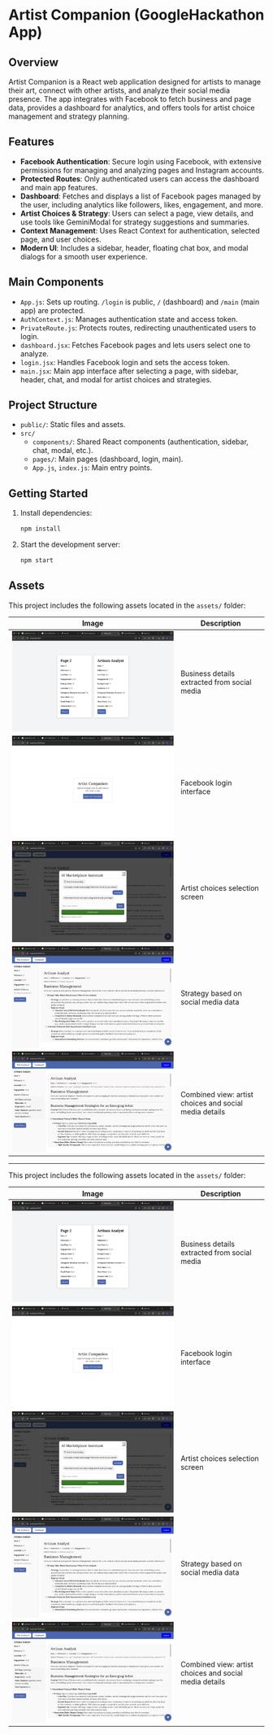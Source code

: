 

# Artist Companion (GoogleHackathon App)

## Overview

Artist Companion is a React web application designed for artists to manage their art, connect with other artists, and analyze their social media presence. The app integrates with Facebook to fetch business and page data, provides a dashboard for analytics, and offers tools for artist choice management and strategy planning.

## Features

- **Facebook Authentication**: Secure login using Facebook, with extensive permissions for managing and analyzing pages and Instagram accounts.
- **Protected Routes**: Only authenticated users can access the dashboard and main app features.
- **Dashboard**: Fetches and displays a list of Facebook pages managed by the user, including analytics like followers, likes, engagement, and more.
- **Artist Choices & Strategy**: Users can select a page, view details, and use tools like GeminiModal for strategy suggestions and summaries.
- **Context Management**: Uses React Context for authentication, selected page, and user choices.
- **Modern UI**: Includes a sidebar, header, floating chat box, and modal dialogs for a smooth user experience.

## Main Components

- `App.js`: Sets up routing. `/login` is public, `/` (dashboard) and `/main` (main app) are protected.
- `AuthContext.js`: Manages authentication state and access token.
- `PrivateRoute.js`: Protects routes, redirecting unauthenticated users to login.
- `dashboard.jsx`: Fetches Facebook pages and lets users select one to analyze.
- `login.jsx`: Handles Facebook login and sets the access token.
- `main.jsx`: Main app interface after selecting a page, with sidebar, header, chat, and modal for artist choices and strategies.

## Project Structure

- `public/`: Static files and assets.
- `src/`
  - `components/`: Shared React components (authentication, sidebar, chat, modal, etc.).
  - `pages/`: Main pages (dashboard, login, main).
  - `App.js`, `index.js`: Main entry points.

## Getting Started

1. Install dependencies:
	```bash
	npm install
	```
2. Start the development server:
	```bash
	npm start
	```

## Assets

This project includes the following assets located in the `assets/` folder:

| Image | Description |
|-------|-------------|
| ![bussinessdetailsfromsocialmedia](assets/bussinessdetailsfromsocialmedia.png) | Business details extracted from social media |
| ![facebooklogin](assets/facebooklogin.png) | Facebook login interface |
| ![getartistchoices](assets/getartistchoices.png) | Artist choices selection screen |
| ![strategybasedonsocialmediadata](assets/strategybasedonsocialmediadata.png) | Strategy based on social media data |
| ![withartistchoicesandsocialmediadetails](assets/withartistchoicesandsocialmediadetails.png) | Combined view: artist choices and social media details |

---

This project includes the following assets located in the `assets/` folder:

| Image | Description |
|-------|-------------|
| ![bussinessdetailsfromsocialmedia](assets/bussinessdetailsfromsocialmedia.png) | Business details extracted from social media |
| ![facebooklogin](assets/facebooklogin.png) | Facebook login interface |
| ![getartistchoices](assets/getartistchoices.png) | Artist choices selection screen |
| ![strategybasedonsocialmediadata](assets/strategybasedonsocialmediadata.png) | Strategy based on social media data |
| ![withartistchoicesandsocialmediadetails](assets/withartistchoicesandsocialmediadetails.png) | Combined view: artist choices and social media details |

